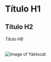 # Título H1
## Título H2
###### Título H6
![Image of Yaktocat](https://octodex.github.com/images/yaktocat.png)
